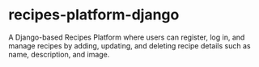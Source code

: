# recipes-platform-django
A Django-based Recipes Platform where users can register, log in, and manage recipes by adding, updating, and deleting recipe details such as name, description, and image.
